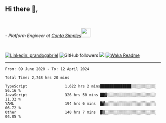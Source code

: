 <h2>Hi there  👋,</h2> </br>

<p><em>- Platform Engineer at <a href="https://contasimples.com">Conta Simples</a><img src="https://media.giphy.com/media/WUlplcMpOCEmTGBtBW/giphy.gif" width="30"> 
</em></p></br>


[![Linkedin: prandogabriel](https://img.shields.io/badge/-prandogabriel-blue?style=flat-square&logo=Linkedin&logoColor=white&link=https://www.linkedin.com/in/prandogabriel/)](https://www.linkedin.com/in/prandogabriel)
![GitHub followers](https://img.shields.io/github/followers/prandogabriel?label=Follow&style=social)
![](https://visitor-badge.glitch.me/badge?page_id=prandogabriel.prandogabriel)
[![Waka Readme](https://github.com/prandogabriel/prandogabriel/actions/workflows/update-stats.yml.yml/badge.svg)](https://github.com/prandogabriel/prandogabriel/actions/workflows/update-stats.yml.yml)

---

<!--START_SECTION:waka-->

```golang
From: 09 June 2020 - To: 12 April 2024

Total Time: 2,748 hrs 20 mins

TypeScript                 1,622 hrs 2 mins██████████████░░░░░░░░░░░   56.16 %
JavaScript                 326 hrs 50 mins ██▓░░░░░░░░░░░░░░░░░░░░░░   11.32 %
YAML                       194 hrs 6 mins  █▓░░░░░░░░░░░░░░░░░░░░░░░   06.72 %
Other                      140 hrs 7 mins  █▒░░░░░░░░░░░░░░░░░░░░░░░   04.85 %
```

<!--END_SECTION:waka-->

